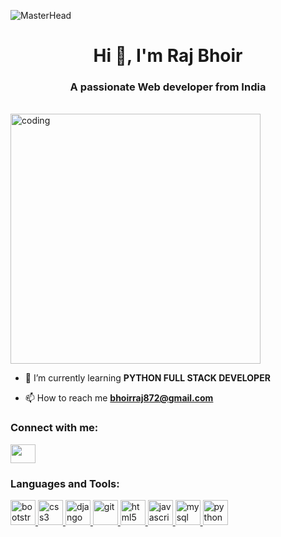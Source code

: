 ![MasterHead](https://www.webspreadtech.com/images/python-banner.jpg)
<h1 align="center">Hi 👋, I'm Raj Bhoir</h1>
<h3 align="center">A passionate Web developer from India</h3>
<br>
<img alt="coding"  width="400" src="https://cdn.dribbble.com/users/1019864/screenshots/3079099/codeloop.gif"  style="align;center">
<br>

- 🌱 I’m currently learning **PYTHON FULL STACK DEVELOPER**

- 📫 How to reach me **bhoirraj872@gmail.com**

<h3 align="left">Connect with me:</h3>
<p align="left">
<a href="https://linkedin.com/in/raj-bhoir-069782244"><img align="center" src="https://www.svgrepo.com/show/349436/linkedin.svg" height="30" width="40" /></a>
</p>

<h3 align="left">Languages and Tools:</h3>
<p align="left"> <a href="https://getbootstrap.com" target="_blank" rel="noreferrer"> 
<img src="https://www.svgrepo.com/show/303293/bootstrap-4-logo.svg" alt="bootstrap" width="40" height="40"/> </a> 
  <a href="https://www.w3schools.com/css/" target="_blank" rel="noreferrer"> <img src="https://www.svgrepo.com/show/303481/css-3-logo.svg" alt="css3" width="40" height="40"/> </a>
  <a href="https://www.djangoproject.com/" target="_blank" rel="noreferrer"> <img src="https://cdn.worldvectorlogo.com/logos/django.svg" alt="django" width="40" height="40"/> </a> 
  <a href="https://git-scm.com/" target="_blank" rel="noreferrer"> <img src="https://www.vectorlogo.zone/logos/git-scm/git-scm-icon.svg" alt="git" width="40" height="40"/> </a>
  <a href="https://www.w3.org/html/" target="_blank" rel="noreferrer"> <img src="https://www.svgrepo.com/show/303205/html-5-logo.svg" alt="html5" width="40" height="40"/> </a> 
  <a href="https://developer.mozilla.org/en-US/docs/Web/JavaScript" target="_blank" rel="noreferrer"> <img src="https://www.svgrepo.com/show/303206/javascript-logo.svg" alt="javascript" width="40" height="40"/> </a> 
  <a href="https://www.mysql.com/" target="_blank" rel="noreferrer"> <img src="https://www.svgrepo.com/show/303251/mysql-logo.svg" alt="mysql" width="40" height="40"/> </a>
  <a href="https://www.python.org" target="_blank" rel="noreferrer"> <img src="https://www.svgrepo.com/show/303532/python-3-logo.svg" alt="python" width="40" height="40"/> </a>
</p>
